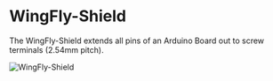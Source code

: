 # WingFly-Shield
The WingFly-Shield extends all pins of an Arduino Board out to screw terminals (2.54mm pitch).

![WingFly-Shield](https://github.com/watterott/WingFly-Shield/raw/master/hardware/WingFly-Shield_v10.jpg)
